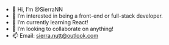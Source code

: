 - 👋 Hi, I’m @SierraNN
- 👀 I’m interested in being a front-end or full-stack developer.
- 🌱 I’m currently learning React!
- 💞️ I’m looking to collaborate on anything!
- 📫 Email: sierra.nutt@outlook.com
<!---
SierraNN/SierraNN is a ✨ special ✨ repository because its `README.md` (this file) appears on your GitHub profile.
You can click the Preview link to take a look at your changes.
--->
